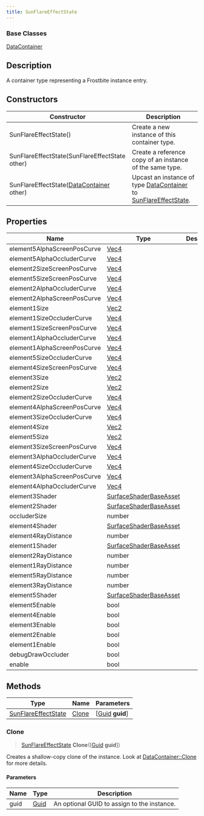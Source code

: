 ```yaml
---
title: SunFlareEffectState
---
```

### Base Classes

[DataContainer](/vext/ref/shared/class/datacontainer)

## Description

A container type representing a Frostbite instance entry.

## Constructors

| Constructor                                                                    | Description                                                                                                                   |
| ------------------------------------------------------------------------------ | ----------------------------------------------------------------------------------------------------------------------------- |
| SunFlareEffectState()                                                          | Create a new instance of this container type.                                                                                 |
| SunFlareEffectState(SunFlareEffectState other)                                 | Create a reference copy of an instance of the same type.                                                                      |
| SunFlareEffectState([DataContainer](/vext/ref/shared/class/datacontainer) other) | Upcast an instance of type [DataContainer](/vext/ref/shared/class/datacontainer) to [SunFlareEffectState](/vext/ref/fb/sunflareeffectstate/). |

## Properties

| Name                        | Type                                             | Description |
| --------------------------- | ------------------------------------------------ | ----------- |
| element5AlphaScreenPosCurve | [Vec4](/vext/ref/shared/class/vec4)                |             |
| element5AlphaOccluderCurve  | [Vec4](/vext/ref/shared/class/vec4)                |             |
| element2SizeScreenPosCurve  | [Vec4](/vext/ref/shared/class/vec4)                |             |
| element5SizeScreenPosCurve  | [Vec4](/vext/ref/shared/class/vec4)                |             |
| element2AlphaOccluderCurve  | [Vec4](/vext/ref/shared/class/vec4)                |             |
| element2AlphaScreenPosCurve | [Vec4](/vext/ref/shared/class/vec4)                |             |
| element1Size                | [Vec2](/vext/ref/shared/class/vec2)                |             |
| element1SizeOccluderCurve   | [Vec4](/vext/ref/shared/class/vec4)                |             |
| element1SizeScreenPosCurve  | [Vec4](/vext/ref/shared/class/vec4)                |             |
| element1AlphaOccluderCurve  | [Vec4](/vext/ref/shared/class/vec4)                |             |
| element1AlphaScreenPosCurve | [Vec4](/vext/ref/shared/class/vec4)                |             |
| element5SizeOccluderCurve   | [Vec4](/vext/ref/shared/class/vec4)                |             |
| element4SizeScreenPosCurve  | [Vec4](/vext/ref/shared/class/vec4)                |             |
| element3Size                | [Vec2](/vext/ref/shared/class/vec2)                |             |
| element2Size                | [Vec2](/vext/ref/shared/class/vec2)                |             |
| element2SizeOccluderCurve   | [Vec4](/vext/ref/shared/class/vec4)                |             |
| element4AlphaScreenPosCurve | [Vec4](/vext/ref/shared/class/vec4)                |             |
| element3SizeOccluderCurve   | [Vec4](/vext/ref/shared/class/vec4)                |             |
| element4Size                | [Vec2](/vext/ref/shared/class/vec2)                |             |
| element5Size                | [Vec2](/vext/ref/shared/class/vec2)                |             |
| element3SizeScreenPosCurve  | [Vec4](/vext/ref/shared/class/vec4)                |             |
| element3AlphaOccluderCurve  | [Vec4](/vext/ref/shared/class/vec4)                |             |
| element4SizeOccluderCurve   | [Vec4](/vext/ref/shared/class/vec4)                |             |
| element3AlphaScreenPosCurve | [Vec4](/vext/ref/shared/class/vec4)                |             |
| element4AlphaOccluderCurve  | [Vec4](/vext/ref/shared/class/vec4)                |             |
| element3Shader              | [SurfaceShaderBaseAsset](/vext/ref/fb/surfaceshaderbaseasset/) |             |
| element2Shader              | [SurfaceShaderBaseAsset](/vext/ref/fb/surfaceshaderbaseasset/) |             |
| occluderSize                | number                                           |             |
| element4Shader              | [SurfaceShaderBaseAsset](/vext/ref/fb/surfaceshaderbaseasset/) |             |
| element4RayDistance         | number                                           |             |
| element1Shader              | [SurfaceShaderBaseAsset](/vext/ref/fb/surfaceshaderbaseasset/) |             |
| element2RayDistance         | number                                           |             |
| element1RayDistance         | number                                           |             |
| element5RayDistance         | number                                           |             |
| element3RayDistance         | number                                           |             |
| element5Shader              | [SurfaceShaderBaseAsset](/vext/ref/fb/surfaceshaderbaseasset/) |             |
| element5Enable              | bool                                             |             |
| element4Enable              | bool                                             |             |
| element3Enable              | bool                                             |             |
| element2Enable              | bool                                             |             |
| element1Enable              | bool                                             |             |
| debugDrawOccluder           | bool                                             |             |
| enable                      | bool                                             |             |

## Methods

| Type                                       | Name            | Parameters                                     |
| ------------------------------------------ | --------------- | ---------------------------------------------- |
| [SunFlareEffectState](/vext/ref/fb/sunflareeffectstate/) | [Clone](#clone) | \[[Guid](/vext/ref/shared/class/guid) **guid**\] |

### Clone

> [SunFlareEffectState](/vext/ref/fb/sunflareeffectstate/) **Clone**(\[[Guid](/vext/ref/shared/class/guid) **guid**\])

Creates a shallow-copy clone of the instance. Look at [DataContainer::Clone](/vext/ref/shared/class/datacontainer#clone) for more details.

#### Parameters

| Name | Type         | Description                                 |
| ---- | ------------ | ------------------------------------------- |
| guid | [Guid](/vext/ref/shared/class/guid/) | An optional GUID to assign to the instance. |
